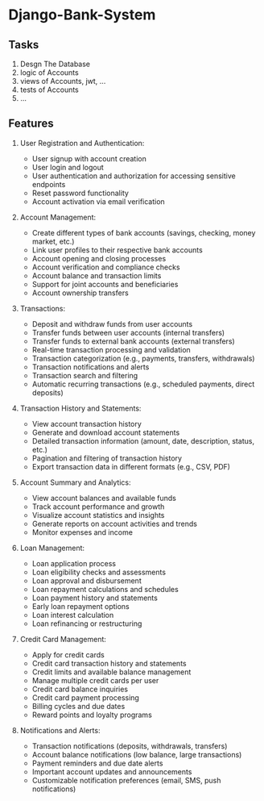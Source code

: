 # Django-Bank-System

## Tasks
1. Desgn The Database
2. logic of Accounts
3. views of Accounts, jwt, ...
4. tests of Accounts
5. ...

## Features
1. User Registration and Authentication:
   - User signup with account creation
   - User login and logout
   - User authentication and authorization for accessing sensitive endpoints
   - Reset password functionality
   - Account activation via email verification

2. Account Management:
   - Create different types of bank accounts (savings, checking, money market, etc.)
   - Link user profiles to their respective bank accounts
   - Account opening and closing processes
   - Account verification and compliance checks
   - Account balance and transaction limits
   - Support for joint accounts and beneficiaries
   - Account ownership transfers

3. Transactions:
   - Deposit and withdraw funds from user accounts
   - Transfer funds between user accounts (internal transfers)
   - Transfer funds to external bank accounts (external transfers)
   - Real-time transaction processing and validation
   - Transaction categorization (e.g., payments, transfers, withdrawals)
   - Transaction notifications and alerts
   - Transaction search and filtering
   - Automatic recurring transactions (e.g., scheduled payments, direct deposits)

4. Transaction History and Statements:
   - View account transaction history
   - Generate and download account statements
   - Detailed transaction information (amount, date, description, status, etc.)
   - Pagination and filtering of transaction history
   - Export transaction data in different formats (e.g., CSV, PDF)

5. Account Summary and Analytics:
   - View account balances and available funds
   - Track account performance and growth
   - Visualize account statistics and insights
   - Generate reports on account activities and trends
   - Monitor expenses and income

6. Loan Management:
   - Loan application process
   - Loan eligibility checks and assessments
   - Loan approval and disbursement
   - Loan repayment calculations and schedules
   - Loan payment history and statements
   - Early loan repayment options
   - Loan interest calculation
   - Loan refinancing or restructuring

7. Credit Card Management:
   - Apply for credit cards
   - Credit card transaction history and statements
   - Credit limits and available balance management
   - Manage multiple credit cards per user
   - Credit card balance inquiries
   - Credit card payment processing
   - Billing cycles and due dates
   - Reward points and loyalty programs

8. Notifications and Alerts:
   - Transaction notifications (deposits, withdrawals, transfers)
   - Account balance notifications (low balance, large transactions)
   - Payment reminders and due date alerts
   - Important account updates and announcements
   - Customizable notification preferences (email, SMS, push notifications)

